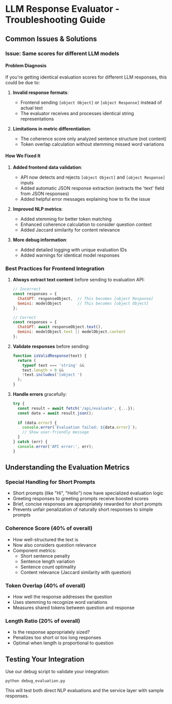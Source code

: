 # LLM Response Evaluator - Troubleshooting Guide

## Common Issues & Solutions

### Issue: Same scores for different LLM models

#### Problem Diagnosis
If you're getting identical evaluation scores for different LLM responses, this could be due to:

1. **Invalid response formats**:
   - Frontend sending `[object Object]` or `[object Response]` instead of actual text
   - The evaluator receives and processes identical string representations

2. **Limitations in metric differentiation**:
   - The coherence score only analyzed sentence structure (not content)
   - Token overlap calculation without stemming missed word variations

#### How We Fixed It

1. **Added frontend data validation**:
   - API now detects and rejects `[object Object]` and `[object Response]` inputs
   - Added automatic JSON response extraction (extracts the 'text' field from JSON responses)
   - Added helpful error messages explaining how to fix the issue

2. **Improved NLP metrics**:
   - Added stemming for better token matching
   - Enhanced coherence calculation to consider question context
   - Added Jaccard similarity for content relevance

3. **More debug information**:
   - Added detailed logging with unique evaluation IDs
   - Added warnings for identical model responses

### Best Practices for Frontend Integration

1. **Always extract text content** before sending to evaluation API:
   ```javascript
   // Incorrect
   const responses = {
     ChatGPT: responseObject,  // This becomes [object Response]
     Gemini: modelObject       // This becomes [object Object]
   };
   
   // Correct
   const responses = {
     ChatGPT: await responseObject.text(),
     Gemini: modelObject.text || modelObject.content
   };
   ```

2. **Validate responses** before sending:
   ```javascript
   function isValidResponse(text) {
     return (
       typeof text === 'string' &&
       text.length > 0 &&
       !text.includes('[object ')
     );
   }
   ```

3. **Handle errors** gracefully:
   ```javascript
   try {
     const result = await fetch('/api/evaluate', {...});
     const data = await result.json();
     
     if (data.error) {
       console.error(`Evaluation failed: ${data.error}`);
       // Show user-friendly message
     }
   } catch (err) {
     console.error('API error:', err);
   }
   ```

## Understanding the Evaluation Metrics

### Special Handling for Short Prompts
- Short prompts (like "Hi", "Hello") now have specialized evaluation logic
- Greeting responses to greeting prompts receive boosted scores
- Brief, concise responses are appropriately rewarded for short prompts
- Prevents unfair penalization of naturally short responses to simple prompts

### Coherence Score (40% of overall)
- How well-structured the text is
- Now also considers question relevance
- Component metrics:
  - Short sentence penalty
  - Sentence length variation
  - Sentence count optimality
  - Content relevance (Jaccard similarity with question)

### Token Overlap (40% of overall)
- How well the response addresses the question
- Uses stemming to recognize word variations
- Measures shared tokens between question and response

### Length Ratio (20% of overall)
- Is the response appropriately sized?
- Penalizes too short or too long responses
- Optimal when length is proportional to question

## Testing Your Integration

Use our debug script to validate your integration:

```
python debug_evaluation.py
```

This will test both direct NLP evaluations and the service layer with sample responses.

